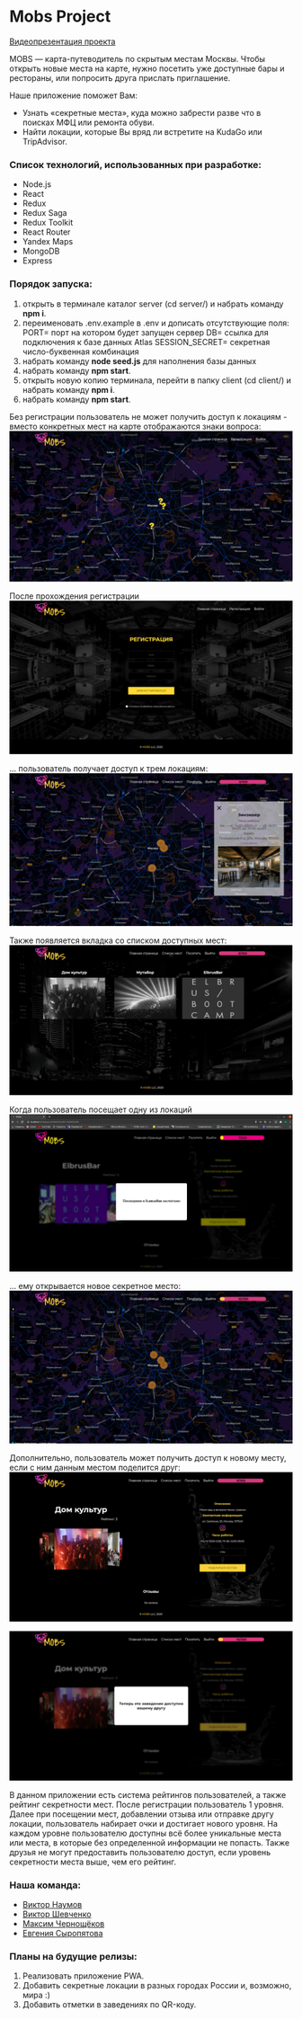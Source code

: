 # Mobs Project

[Видеопрезентация проекта](https://www.youtube.com/watch?v=1YHSzK1BT7E&t=1800s&ab_channel=ElbrusCodingBootcamp)

MOBS — карта-путеводитель по скрытым местам Москвы. Чтобы открыть новые места на карте, нужно посетить уже доступные бары и рестораны, или попросить друга прислать приглашение. 

Наше приложение поможет Вам:
- Узнать «секретные места», куда можно забрести разве что в поисках МФЦ или ремонта обуви.
- Найти локации, которые Вы вряд ли встретите на KudaGo или TripAdvisor.

### Список технологий, использованных при разработке:

* Node.js
* React
* Redux
* Redux Saga
* Redux Toolkit
* React Router
* Yandex Maps
* MongoDB
* Express

### Порядок запуска:
1. открыть в терминале каталог server (cd server/) и набрать команду **npm i**.
2. переименовать .env.example в .env и дописать отсутствующие поля:
PORT= порт на котором будет запущен сервер
DB= ссылка для подключения к базе данных Atlas
SESSION_SECRET= секретная число-буквенная комбинация
3. набрать команду **node seed.js** для наполнения базы данных
4. набрать команду **npm start**.
5. открыть новую копию терминала, перейти в папку client (cd client/) и набрать команду **npm i**.
6. набрать команду **npm start**.

Без регистрации пользователь не может получить доступ к локациям - вместо конкретных мест на карте отображаются знаки вопроса:
![alt text](client/public/img/screenshots/1.png)

После прохождения регистрации
![alt text](client/public/img/screenshots/2.png)

... пользователь получает доступ к трем локациям:
![alt text](client/public/img/screenshots/3.png)

Также появляется вкладка со списком доступных мест:
![alt text](client/public/img/screenshots/4.png)

Когда пользователь посещает одну из локаций
![alt text](client/public/img/screenshots/5.png)

... ему открывается новое секретное место:
![alt text](client/public/img/screenshots/6.png)

Дополнительно, пользователь может получить доступ к новому месту, если с ним данным местом поделится друг:
![alt text](client/public/img/screenshots/7.png)

![alt text](client/public/img/screenshots/8.png)

В данном приложении есть система рейтингов пользователей, а также рейтинг секретности мест. После регистрации пользователь 1 уровня. 
Далее при посещении мест, добавлении отзыва или отправке другу локации, пользователь набирает очки и достигает нового уровня. 
На каждом уровне пользователю доступны всё более уникальные места или места, в которые без определенной информации не попасть. 
Также друзья не могут предоставить пользователю доступ, если уровень секретности места выше, чем его рейтинг.

### Наша команда:
* [Виктор Наумов](https://github.com/jetpack024)
* [Виктор Шевченко](https://github.com/tityocheck)
* [Максим Чернощёков](https://github.com/maxche86)
* [Евгения Сыропятова](https://github.com/Marvelanda)

### Планы на будущие релизы:

1. Реализовать приложение PWA.
2. Добавить секретные локации в разных городах России и, возможно, мира :)
3. Добавить отметки в заведениях по QR-коду.
